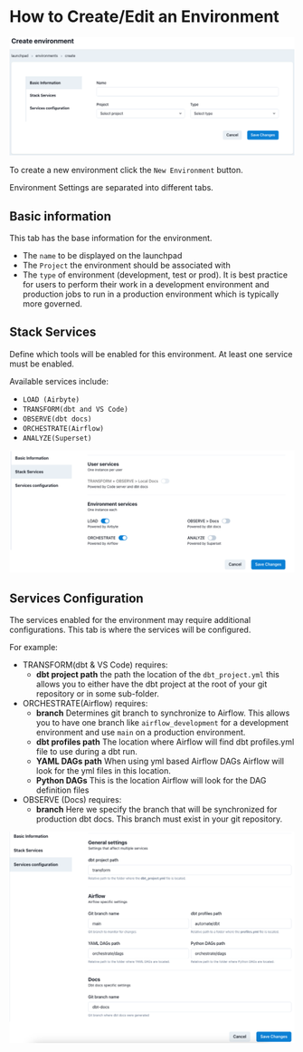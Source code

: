 # How to Create/Edit an Environment

![Environments Create or Edit Page](../assets/environments_editnew_page.png)

To create a new environment click the `New Environment` button.

Environment Settings are separated into different tabs.

## Basic information
This tab has the base information for the environment.

  - The `name` to be displayed on the launchpad
  - The `Project` the environment should be associated with
  - The `type` of environment (development, test or prod). It is best practice for users to perform their work in a development environment and production jobs to run in a production environment which is typically more governed.

## Stack Services
Define which tools will be enabled for this environment. At least one service must be enabled. 

Available services include:
- `LOAD (Airbyte)`
- `TRANSFORM(dbt and VS Code)`
- `OBSERVE(dbt docs)`
- `ORCHESTRATE(Airflow)`
- `ANALYZE(Superset)`

![Environments Create or Edit Stack Services](../assets/environments_editnew_stackservices.png)

## Services Configuration
The services enabled for the environment may require additional configurations. This tab is where the services will be configured. 
  
For example: 

- TRANSFORM(dbt & VS Code) requires:
  -  **dbt project path** the path the location of the `dbt_project.yml` this allows you to either have the dbt project at the root of your git repository or in some sub-folder.
- ORCHESTRATE(Airflow) requires: 
  - **branch** Determines git branch to synchronize to Airflow. This allows you to have one branch like `airflow_development` for a development environment and use `main` on a production environment.
  - **dbt profiles path** The location where Airflow will find dbt profiles.yml file to use during a dbt run.
  - **YAML DAGs path** When using yml based Airflow DAGs Airflow will look for the yml files in this location.
  - **Python DAGs** This is the location Airflow will look for the DAG definition files
- OBSERVE (Docs) requires:
  -  **branch** Here we specify the branch that will be synchronized for production dbt docs. This branch must exist in your git repository.
  
![Environments Create or Edit Services Configuration](../assets/environments_editnew_servicesconfig.png)
